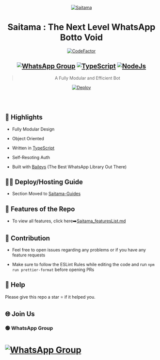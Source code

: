 
<div align="center">

<a href="https://ibb.co/wQ4GK21"><img src="https://i.postimg.cc/ZnPj4hKd/312949.png" alt="Saitama" border="0"></a>

# **Saitama : The Next Level WhatsApp Botto Void**

[![CodeFactor](https://www.codefactor.io/repository/github/lordrakesh/Saitama/badge)](https://www.codefactor.io/repository/github/lordrakesh/Saitama)

## [![WhatsApp Group](https://img.shields.io/badge/WhatsApp-25D366?style=for-the-badge&logo=whatsapp&logoColor=white)](https://chat.whatsapp.com/JSpzoZ2bwCa13318uGCaLe) [![TypeScript](https://img.shields.io/badge/TypeScript-007ACC?style=for-the-badge&logo=typescript&logoColor=white)](https://www.typescriptlang.org/) [![NodeJs](https://img.shields.io/badge/Node.js-43853D?style=for-the-badge&logo=node.js&logoColor=white)](https://nodejs.org/en/)

> A Fully Modular and Efficient Bot <br>

[![Deploy](https://www.herokucdn.com/deploy/button.png)](https://heroku.com/deploy)

</div><br/>

<br/>

## 👒 Highlights

- Fully Modular Design

- Object Oriented

- Written in [TypeScript](https://www.typescriptlang.org/)

- Self-Resoting Auth

- Built with [Baileys](https://github.com/adiwajshing/baileys) (The Best WhatsApp Library Out There) 

## 👨‍💻 Deploy/Hosting Guide

- Section Moved to [Saitama-Guides](https://github.com/lordrakesh/Saitama-Guides)

## 🍁 Features of the Repo

- To view all features, click here➡️[Saitama_featuresList.md](https://github.com/lordrakesh/Saitama/blob/main/Features.md)

## 🎋 Contribution

+ Feel free to open issues regarding any problems or if you have any feature requests

+ Make sure to follow the ESLint Rules while editing the code and run `npm run prettier-format` before opening PRs

## 🧣 Help

Please give this repo a star ⭐ if it helped you.

## 🌐 Join Us

### 🟢 WhatsApp Group

# [![WhatsApp Group](https://img.shields.io/badge/WhatsApp-25D366?style=for-the-badge&logo=whatsapp&logoColor=white)](https://chat.whatsapp.com/JSpzoZ2bwCa13318uGCaLe)
















